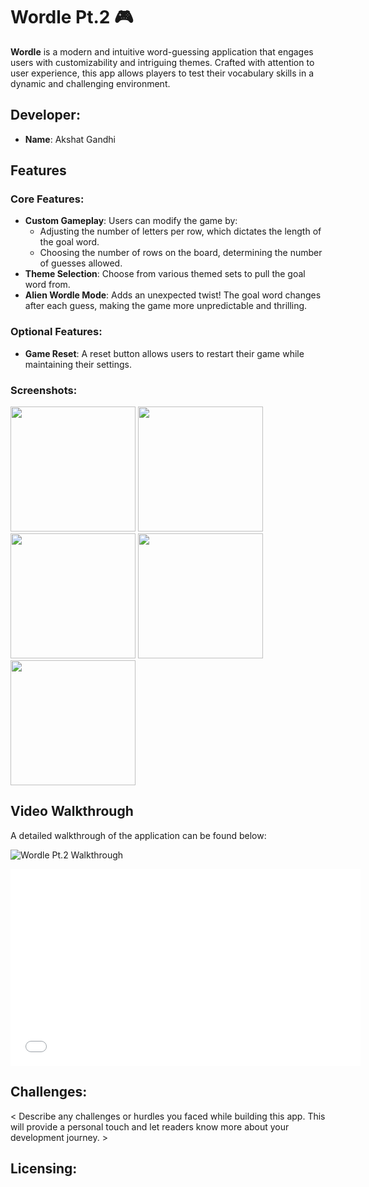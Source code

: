 # Wordle Pt.2 🎮

**Wordle** is a modern and intuitive word-guessing application that engages users with customizability and intriguing themes. Crafted with attention to user experience, this app allows players to test their vocabulary skills in a dynamic and challenging environment.

## Developer:
- **Name**: Akshat Gandhi

## Features

### Core Features:
- **Custom Gameplay**: Users can modify the game by:
  - Adjusting the number of letters per row, which dictates the length of the goal word.
  - Choosing the number of rows on the board, determining the number of guesses allowed.
- **Theme Selection**: Choose from various themed sets to pull the goal word from.
- **Alien Wordle Mode**: Adds an unexpected twist! The goal word changes after each guess, making the game more unpredictable and thrilling.

### Optional Features:
- **Game Reset**: A reset button allows users to restart their game while maintaining their settings.

### Screenshots:
<img src="https://drive.google.com/uc?export=view&id=1C5qD9Gws8HP9g7CHTNFkcpx8cJvFYf-x" width="200">

<img src="https://drive.google.com/uc?export=view&id=1Lw017RfBnU_XOuKn-XxX1AyNt3l-OvK3" width="200">

<img src="https://drive.google.com/uc?export=view&id=18D3LVirCH-xTQzWm8425lfEA8ABITJyq" width="200">

<img src="https://drive.google.com/uc?export=view&id=1lpFZIqiG29dOSHgpdD6cfICZ9rUqJCVU" width="200">

<img src="https://drive.google.com/uc?export=view&id=16vm4PpqbhhFDCtalv-PRdtuyAWp2q6OT" width="200">




## Video Walkthrough
A detailed walkthrough of the application can be found below:

![Wordle Pt.2 Walkthrough](//imgur.com/a/ntE8xWN)
<iframe width="560" height="315" src="//imgur.com/a/ntE8xWN" frameborder="0" allowfullscreen></iframe>

## Challenges:
< Describe any challenges or hurdles you faced while building this app. This will provide a personal touch and let readers know more about your development journey. >

## Licensing:

